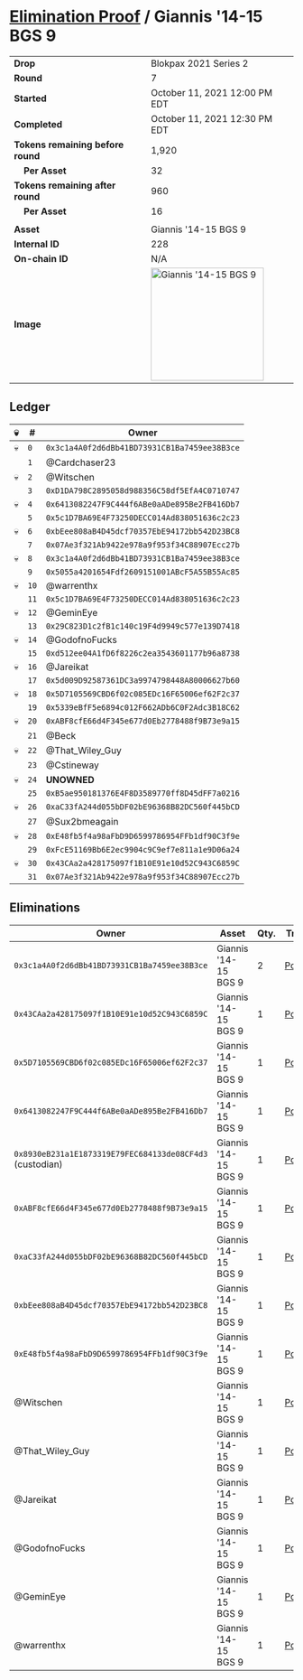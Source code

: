 # [Elimination Proof](./readme.md) / Giannis &#039;14-15 BGS 9

|||
|---|---|
| **Drop** | Blokpax 2021 Series 2 |
| **Round** | 7 |
| **Started** | October 11, 2021 12:00 PM EDT |
| **Completed** | October 11, 2021 12:30 PM EDT |
| **Tokens remaining before round** | 1,920 |
| **&nbsp;&nbsp;&nbsp;&nbsp;Per Asset** | 32 |
| **Tokens remaining after round** | 960 |
| **&nbsp;&nbsp;&nbsp;&nbsp;Per Asset** | 16 |
| | |
| **Asset** | Giannis &#039;14-15 BGS 9 |
| **Internal ID** | 228 |
| **On-chain ID** | N/A |
| **Image** | <img src="https://tcdn.blokpax.com/9484ebfa-6343-4fa0-b583-dac757af0212/069fbe6a4e02c1340cf6b84a781d190615af65aa0632b7cca7aa417c2c1767af.jpg" height="200" alt="Giannis &#039;14-15 BGS 9" /> |

## Ledger

| 💀 | # | Owner |
| --- | --- | --- |
| 💀 | `0` | `0x3c1a4A0f2d6dBb41BD73931CB1Ba7459ee38B3ce` |
|  | `1` | @Cardchaser23 |
| 💀 | `2` | @Witschen |
|  | `3` | `0xD1DA798C2895058d988356C58df5EfA4C0710747` |
| 💀 | `4` | `0x6413082247F9C444f6ABe0aADe895Be2FB416Db7` |
|  | `5` | `0x5c1D7BA69E4F73250DECC014Ad838051636c2c23` |
| 💀 | `6` | `0xbEee808aB4D45dcf70357EbE94172bb542D23BC8` |
|  | `7` | `0x07Ae3f321Ab9422e978a9f953f34C88907Ecc27b` |
| 💀 | `8` | `0x3c1a4A0f2d6dBb41BD73931CB1Ba7459ee38B3ce` |
|  | `9` | `0x5055a4201654Fdf2609151001ABcF5A55B55Ac85` |
| 💀 | `10` | @warrenthx |
|  | `11` | `0x5c1D7BA69E4F73250DECC014Ad838051636c2c23` |
| 💀 | `12` | @GeminEye |
|  | `13` | `0x29C823D1c2fB1c140c19F4d9949c577e139D7418` |
| 💀 | `14` | @GodofnoFucks |
|  | `15` | `0xd512ee04A1fD6f8226c2ea3543601177b96a8738` |
| 💀 | `16` | @Jareikat |
|  | `17` | `0x5d009D92587361DC3a9974798448A80006627b60` |
| 💀 | `18` | `0x5D7105569CBD6f02c085EDc16F65006ef62F2c37` |
|  | `19` | `0x5339eBfF5e6894c012F662ADb6C0F2Adc3B18C62` |
| 💀 | `20` | `0xABF8cfE66d4F345e677d0Eb2778488f9B73e9a15` |
|  | `21` | @Beck |
| 💀 | `22` | @That_Wiley_Guy |
|  | `23` | @Cstineway |
| 💀 | `24` | **UNOWNED** |
|  | `25` | `0xB5ae950181376E4F8D3589770ff8D45dFF7a0216` |
| 💀 | `26` | `0xaC33fA244d055bDF02bE96368B82DC560f445bCD` |
|  | `27` | @Sux2bmeagain |
| 💀 | `28` | `0xE48fb5f4a98aFbD9D6599786954FFb1df90C3f9e` |
|  | `29` | `0xFcE51169Bb6E2ec9904c9C9ef7e811a1e9D06a24` |
| 💀 | `30` | `0x43CAa2a428175097f1B10E91e10d52C943C6859C` |
|  | `31` | `0x07Ae3f321Ab9422e978a9f953f34C88907Ecc27b` |


## Eliminations

| Owner | Asset | Qty. | Transaction |
| --- | --- | --- | --- |
| `0x3c1a4A0f2d6dBb41BD73931CB1Ba7459ee38B3ce` | Giannis '14-15 BGS 9 | 2 | [Polygonscan](https://polygonscan.com/tx/0x4256747c39a86da5456cca8fb36ce3947680dc60105261104f102b95017ea2d8) |
| `0x43CAa2a428175097f1B10E91e10d52C943C6859C` | Giannis '14-15 BGS 9 | 1 | [Polygonscan](https://polygonscan.com/tx/0xa770af0642db1b66359859db738ce852da990af449e04af0b2d23c1d80e5abe4) |
| `0x5D7105569CBD6f02c085EDc16F65006ef62F2c37` | Giannis '14-15 BGS 9 | 1 | [Polygonscan](https://polygonscan.com/tx/0x1e4bd397e2eb66a01d659b1ec63d258b132409e8aa6ec0e1ae408eaa7bc521ec) |
| `0x6413082247F9C444f6ABe0aADe895Be2FB416Db7` | Giannis '14-15 BGS 9 | 1 | [Polygonscan](https://polygonscan.com/tx/0x76ed75bb4c3f7b79bd28f027402bba4997306da60c42afb929feda284def5c01) |
| `0x8930eB231a1E1873319E79FEC684133de08CF4d3` (custodian) | Giannis '14-15 BGS 9 | 1 | [Polygonscan](https://polygonscan.com/tx/0xeb6670ab0144b5c9b7b994e4bd54ee5807fb3d818bed6686825f7ce66b5ae39e) |
| `0xABF8cfE66d4F345e677d0Eb2778488f9B73e9a15` | Giannis '14-15 BGS 9 | 1 | [Polygonscan](https://polygonscan.com/tx/0xe9c54630a931cd54e0946d1b5868dcb4ce67e5b39f606097521ff7dff845e7b4) |
| `0xaC33fA244d055bDF02bE96368B82DC560f445bCD` | Giannis '14-15 BGS 9 | 1 | [Polygonscan](https://polygonscan.com/tx/0x867bfa67b3f0c5893ece1c6c387a82dc8969372a91760b6bd8fcf2c58f0ff35f) |
| `0xbEee808aB4D45dcf70357EbE94172bb542D23BC8` | Giannis '14-15 BGS 9 | 1 | [Polygonscan](https://polygonscan.com/tx/0xa0ccc9ef37664ca83ce996c5fcf0fae7ec8eb6a109e43e2140c7666f256624ac) |
| `0xE48fb5f4a98aFbD9D6599786954FFb1df90C3f9e` | Giannis '14-15 BGS 9 | 1 | [Polygonscan](https://polygonscan.com/tx/0x41dfe512b85a0024a7b88d72bc8aeb71489712fa01863f2e1b28f7a77493e652) |
| @Witschen | Giannis '14-15 BGS 9 | 1 | [Polygonscan](https://polygonscan.com/tx/0xd4181fc8f0e8a956f20bf9f094d73e21cf94adce1767b3c01e57a9ee11a27945) |
| @That_Wiley_Guy | Giannis '14-15 BGS 9 | 1 | [Polygonscan](https://polygonscan.com/tx/0xefbac04bc904b915a412452daa74433c2765d6bdb7288406173d2aef681f8db3) |
| @Jareikat | Giannis '14-15 BGS 9 | 1 | [Polygonscan](https://polygonscan.com/tx/0xd3982a6c296b15e2b17903227aed3666958645cc7a94cc6209369754ad527f07) |
| @GodofnoFucks | Giannis '14-15 BGS 9 | 1 | [Polygonscan](https://polygonscan.com/tx/0xee3ea0fd193ad3a3b3f5f61a271b68b10def27361d728044cd6230b7c04589d2) |
| @GeminEye | Giannis '14-15 BGS 9 | 1 | [Polygonscan](https://polygonscan.com/tx/0x8431998e704e5745ce248ad35610df96b7d1ef64c37565da4543ccaa2cbbc414) |
| @warrenthx | Giannis '14-15 BGS 9 | 1 | [Polygonscan](https://polygonscan.com/tx/0xf065a9331d4b3b40c4467c3cc62e92be24971575bbab5bfc1b8a0b2d118bb52f) |
